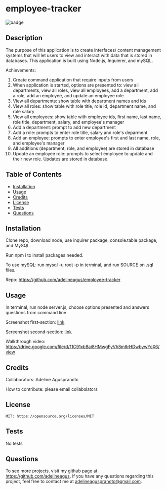# employee-tracker

  ![badge](https://img.shields.io/badge/license-MIT-red.svg)

  ## Description
  The purpose of this application is to create interfaces/ content management systems that will let users to view and interact with data that is stored in databases. This application is built using Node.js, Inquierer, and mySQL. 

  Achievements:
  1. Create command application that require inputs from users
  2. When application is started, options are presented to: view all departments, view all roles, view all employees, add a department, add a role, add an employee, and update an employee role
  3. View all departments: show table with department names and ids
  4. View all roles: show table with role title, role id, department name, and role salary
  5. View all employees: show table with employee ids, first name, last name, role title, department, salary, and employee's manager
  6. Add a department: prompt to add new department
  7. Add a role: prompts to enter role title, salary and role's deparment
  8. Add an employee: prompts to enter employee's first and last name, role, and employee's manager
  9. All additions (department, role, and employee) are stored in database
  10. Update an employee role: prompts to select employee to update and their new role. Updates are stored in database.

  ## Table of Contents
  - [Installation](#installation)
  - [Usage](#usage)
  - [Credits](#credits)
  - [License](#license)
  - [Tests](#tests)
  - [Questions](#questions)

  ## Installation
  Clone repo, download node, use inquirer package, console.table package, and MySQL.

  Run npm i to install packages needed. 

  To use mySQL: run mysql -u root -p in terminal, and run SOURCE on .sql files. 

  Repo: https://github.com/adelineagus/employee-tracker

  ## Usage
  In terminal, run node server.js, choose options presented and answers questions from command line

  Screenshot first-section: [link](./images/firstsection.png)
  
  Screenshot second-section: [link](./images/secondsection.png)

  Walkthrough video: https://drive.google.com/file/d/11C91xbBai8HMwgFyVh8m6rHDwbywYcX6/view
  

  ## Credits
  Collaborators: Adeline Aguspranoto

  How to contribute: please email collabolators

  ## License
    MIT: https://opensource.org/licenses/MIT

  ## Tests
  No tests

  ## Questions
  To see more projects, visit my github page at https://github.com/adelineagus. If you have any questions regarding this project, feel free to contact me at adelineaguspranoto@gmail.com.
